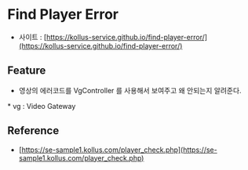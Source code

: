 # Find Player Error
- 사이트 : [https://kollus-service.github.io/find-player-error/](https://kollus-service.github.io/find-player-error/)

## Feature
- 영상의 에러코드를 VgController 를 사용해서 보여주고 왜 안되는지 알려준다.

\* vg : Video Gateway

## Reference
- [https://se-sample1.kollus.com/player_check.php](https://se-sample1.kollus.com/player_check.php)
